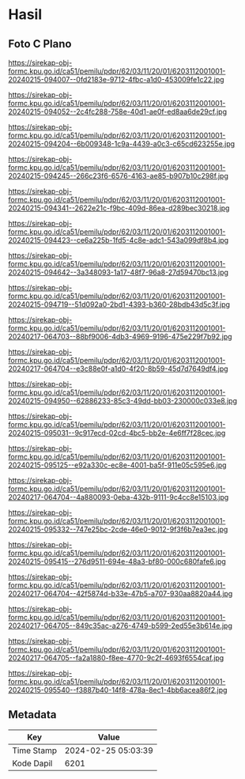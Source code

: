 # Hasil

## Foto C Plano

https://sirekap-obj-formc.kpu.go.id/ca51/pemilu/pdpr/62/03/11/20/01/6203112001001-20240215-094007--0fd2183e-9712-4fbc-a1d0-453009fe1c22.jpg

https://sirekap-obj-formc.kpu.go.id/ca51/pemilu/pdpr/62/03/11/20/01/6203112001001-20240215-094052--2c4fc288-758e-40d1-ae0f-ed8aa6de29cf.jpg

https://sirekap-obj-formc.kpu.go.id/ca51/pemilu/pdpr/62/03/11/20/01/6203112001001-20240215-094204--6b009348-1c9a-4439-a0c3-c65cd623255e.jpg

https://sirekap-obj-formc.kpu.go.id/ca51/pemilu/pdpr/62/03/11/20/01/6203112001001-20240215-094245--266c23f6-6576-4163-ae85-b907b10c298f.jpg

https://sirekap-obj-formc.kpu.go.id/ca51/pemilu/pdpr/62/03/11/20/01/6203112001001-20240215-094341--2622e21c-f9bc-409d-86ea-d289bec30218.jpg

https://sirekap-obj-formc.kpu.go.id/ca51/pemilu/pdpr/62/03/11/20/01/6203112001001-20240215-094423--ce6a225b-1fd5-4c8e-adc1-543a099df8b4.jpg

https://sirekap-obj-formc.kpu.go.id/ca51/pemilu/pdpr/62/03/11/20/01/6203112001001-20240215-094642--3a348093-1a17-48f7-96a8-27d59470bc13.jpg

https://sirekap-obj-formc.kpu.go.id/ca51/pemilu/pdpr/62/03/11/20/01/6203112001001-20240215-094719--51d092a0-2bd1-4393-b360-28bdb43d5c3f.jpg

https://sirekap-obj-formc.kpu.go.id/ca51/pemilu/pdpr/62/03/11/20/01/6203112001001-20240217-064703--88bf9006-4db3-4969-9196-475e229f7b92.jpg

https://sirekap-obj-formc.kpu.go.id/ca51/pemilu/pdpr/62/03/11/20/01/6203112001001-20240217-064704--e3c88e0f-a1d0-4f20-8b59-45d7d7649df4.jpg

https://sirekap-obj-formc.kpu.go.id/ca51/pemilu/pdpr/62/03/11/20/01/6203112001001-20240215-094950--62886233-85c3-49dd-bb03-230000c033e8.jpg

https://sirekap-obj-formc.kpu.go.id/ca51/pemilu/pdpr/62/03/11/20/01/6203112001001-20240215-095031--9c917ecd-02cd-4bc5-bb2e-4e6ff7f28cec.jpg

https://sirekap-obj-formc.kpu.go.id/ca51/pemilu/pdpr/62/03/11/20/01/6203112001001-20240215-095125--e92a330c-ec8e-4001-ba5f-911e05c595e6.jpg

https://sirekap-obj-formc.kpu.go.id/ca51/pemilu/pdpr/62/03/11/20/01/6203112001001-20240217-064704--4a880093-0eba-432b-9111-9c4cc8e15103.jpg

https://sirekap-obj-formc.kpu.go.id/ca51/pemilu/pdpr/62/03/11/20/01/6203112001001-20240215-095332--747e25bc-2cde-46e0-9012-9f3f6b7ea3ec.jpg

https://sirekap-obj-formc.kpu.go.id/ca51/pemilu/pdpr/62/03/11/20/01/6203112001001-20240215-095415--276d9511-694e-48a3-bf80-000c680fafe6.jpg

https://sirekap-obj-formc.kpu.go.id/ca51/pemilu/pdpr/62/03/11/20/01/6203112001001-20240217-064704--42f5874d-b33e-47b5-a707-930aa8820a44.jpg

https://sirekap-obj-formc.kpu.go.id/ca51/pemilu/pdpr/62/03/11/20/01/6203112001001-20240217-064705--849c35ac-a276-4749-b599-2ed55e3b614e.jpg

https://sirekap-obj-formc.kpu.go.id/ca51/pemilu/pdpr/62/03/11/20/01/6203112001001-20240217-064705--fa2a1880-f8ee-4770-9c2f-4693f6554caf.jpg

https://sirekap-obj-formc.kpu.go.id/ca51/pemilu/pdpr/62/03/11/20/01/6203112001001-20240215-095540--f3887b40-14f8-478a-8ec1-4bb6acea86f2.jpg


## Metadata

| Key        | Value               |
| ---------- | ------------------- |
| Time Stamp | 2024-02-25 05:03:39 |
| Kode Dapil | 6201                |



